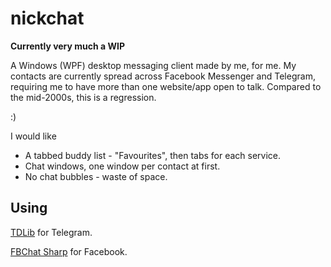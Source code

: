 # nickchat

**Currently very much a WIP**

A Windows (WPF) desktop messaging client made by me, for me. My contacts are currently spread across Facebook Messenger and Telegram, requiring me to have more than one website/app open to talk. Compared to the mid-2000s, this is a regression.

:)

I would like

- A tabbed buddy list - "Favourites", then tabs for each service.
- Chat windows, one window per contact at first.
- No chat bubbles - waste of space.

## Using

[TDLib](https://github.com/tdlib/td#using-dotnet) for Telegram.

[FBChat Sharp](https://github.com/gave92/fbchat-sharp) for Facebook.
